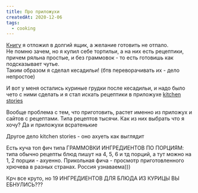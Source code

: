 ```yaml
---
title: Про приложухи
createdAt: 2020-12-06
tags:
  - cooking
---
```


[Книгу](/cool-story/gourmet) я отложил в долгий ящик, а желание готовить не отпало.<br>
Не помню зачем, но я купил себе тортильи, а на них есть рецептики, причем ряльна простые, и без граммовок - то есть готовишь как подсказывает чутье. <br>
Таким образом я сделал кесадильи! (бтв переворачивать их - дело непростое)

И вот у меня остались куриные грудки после кесадильи, и надо было чето с ними сделать и я стал искать рецептики
в приложухе [kitchen stories](https://play.google.com/store/apps/details?id=com.ajnsnewmedia.kitchenstories)

<!--more-->

Вообще проблема с тем, что приготовить, растет именно из приложух и сайтов с рецептами. Типа
рецептов
тысячи. Как из них выбрать что я хочу? Да и приложухи всратенькие

<img-row :images="['/cool-story/cooking/app-1.jpg','/cool-story/cooking/app-2.jpg','/cool-story/cooking/app-3.jpg',]" ></img-row>

Другое дело kitchen stories - оно ахуеть как выглядит

<img-row :images="['/cool-story/cooking/ks-1.jpg','/cool-story/cooking/ks-2.jpg','/cool-story/cooking/ks-3.jpg',]"></img-row>

Есть куча топ фич типа ГРАММОВКИ ИНГРЕДИЕНТОВ ПО ПОРЦИЯМ: типа обычно рецепты блюд пишут на 4, 5, 6 и тд порций,
а тут можно на 1, 2 порции - ахуенно. Прикольная фича - просмотр приготовленного хрючева в разных странах.
Россия узнаваема)))

<img-row :images="['/cool-story/cooking/ks-country-1.jpg', '/cool-story/cooking/ks-country-2.jpg', '/cool-story/cooking/ks-country-3.jpg',]"></img-row>

Крч все круто, но 19 ИНГРЕДИЕНТОВ ДЛЯ БЛЮДА ИЗ КУРИЦЫ ВЫ ЕБНУЛИСЬ???

<img-row :images="['/cool-story/cooking/19.jpg']"></img-row>

